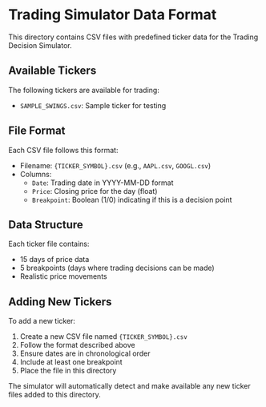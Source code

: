# Trading Simulator Data Format

This directory contains CSV files with predefined ticker data for the Trading Decision Simulator.

## Available Tickers
The following tickers are available for trading:
- `SAMPLE_SWINGS.csv`: Sample ticker for testing

## File Format
Each CSV file follows this format:
- Filename: `{TICKER_SYMBOL}.csv` (e.g., `AAPL.csv`, `GOOGL.csv`)
- Columns:
  - `Date`: Trading date in YYYY-MM-DD format
  - `Price`: Closing price for the day (float)
  - `Breakpoint`: Boolean (1/0) indicating if this is a decision point

## Data Structure
Each ticker file contains:
- 15 days of price data
- 5 breakpoints (days where trading decisions can be made)
- Realistic price movements

## Adding New Tickers
To add a new ticker:
1. Create a new CSV file named `{TICKER_SYMBOL}.csv`
2. Follow the format described above
3. Ensure dates are in chronological order
4. Include at least one breakpoint
5. Place the file in this directory

The simulator will automatically detect and make available any new ticker files added to this directory. 